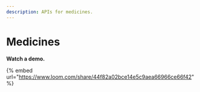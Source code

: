 ```yaml
---
description: APIs for medicines.
---
```


# Medicines

**Watch a demo.**

{% embed url="https://www.loom.com/share/44f82a02bce14e5c9aea66966ce66f42" %}

